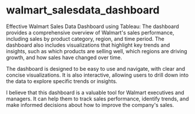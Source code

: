 # walmart_salesdata_dashboard
Effective Walmart Sales Data Dashboard using Tableau:
The dashboard provides a comprehensive overview of Walmart's sales performance, including sales by product category, region, and time period. The dashboard also includes visualizations that highlight key trends and insights, such as which products are selling well, which regions are driving growth, and how sales have changed over time.

The dashboard is designed to be easy to use and navigate, with clear and concise visualizations. It is also interactive, allowing users to drill down into the data to explore specific trends or insights.

I believe that this dashboard is a valuable tool for Walmart executives and managers. It can help them to track sales performance, identify trends, and make informed decisions about how to improve the company's sales.
